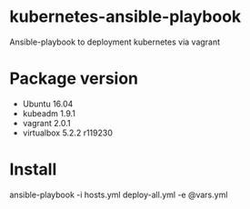 # kubernetes-ansible-playbook
Ansible-playbook to deployment kubernetes via vagrant

# Package version
- Ubuntu 16.04
- kubeadm 1.9.1
- vagrant 2.0.1
- virtualbox 5.2.2 r119230

# Install
ansible-playbook -i hosts.yml deploy-all.yml -e @vars.yml
